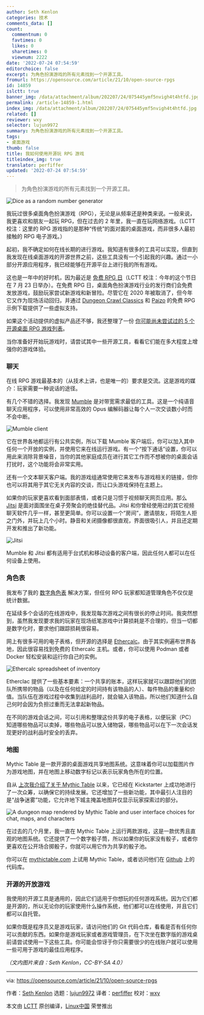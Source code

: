 ```yaml
---
author: Seth Kenlon
categories: 技术
comments_data: []
count:
  commentnum: 0
  favtimes: 0
  likes: 0
  sharetimes: 0
  viewnum: 2222
date: '2022-07-24 07:54:59'
editorchoice: false
excerpt: 为角色扮演游戏的所有元素找到一个开源工具。
fromurl: https://opensource.com/article/21/10/open-source-rpgs
id: 14859
islctt: true
banner_img: /data/attachment/album/202207/24/075445ymf5nvigh4t4htfd.jpg
permalink: /article-14859-1.html
index_img: /data/attachment/album/202207/24/075445ymf5nvigh4t4htfd.jpg.thumb.jpg
related: []
reviewer: wxy
selector: lujun9972
summary: 为角色扮演游戏的所有元素找到一个开源工具。
tags:
- 桌面游戏
thumb: false
title: 我如何使用开源玩 RPG 游戏
titleindex_img: true
translator: perfiffer
updated: '2022-07-24 07:54:59'
---
```



> 
> 为角色扮演游戏的所有元素找到一个开源工具。
> 
> 
> 


![](/data/attachment/album/202207/24/075445ymf5nvigh4t4htfd.jpg "Dice as a random number generator")


我玩过很多桌面角色扮演游戏（RPG），无论是从频率还是种类来说。一般来说，我更喜欢和朋友一起玩 RPG，但在过去的 2 年里，我一直在玩网络游戏。（LCTT 校注：这里的 RPG 游戏指的是那种“传统”的面对面的桌面游戏，而非很多人最初接触的 RPG 电子游戏。）


起初，我不确定如何在线长期的进行游戏。我知道有很多的工具可以实现，但直到我发现在线桌面游戏的开源世界之前，这些工具没有一个引起我的兴趣。通过一小部分开源应用程序，我已经能够在开源平台上进行我的所有游戏。


这也是一年中的好时机，因为最近是 [免费 RPG 日](https://www.freerpgday.com/)（LCTT 校注：今年的这个节日在 7 月 23 日举办）。在免费 RPG 日，桌面角色扮演游戏行业的发行商们会免费发放游戏，鼓励玩家尝试新游戏和新冒险。尽管它在 2020 年被取消了，但今年它又作为现场活动回归，并通过 [Dungeon Crawl Classics](https://goodman-games.com/blog/2021/10/06/pdf-previews-of-our-free-rpg-day-releases/) 和 [Paizo](https://paizo.com/community/blog/v5748dyo6shte) 的免费 RPG 示例下载提供了一些虚拟支持。


如果这个活动提供的虚拟产品还不够，我还整理了一份 [你可能尚未尝试过的 5 个开源桌面 RPG 游戏列表](https://opensource.com/article/21/10/rpg-tabletop-games)。


当你准备好开始玩游戏时，请尝试其中一些开源工具，看看它们能在多大程度上增强你的游戏体验。


### 聊天


在线 RPG 游戏最基本的（从技术上讲，也是唯一的）要求是交流。这是游戏的媒介：玩家需要一种说话的途径。


有几个不错的选择。我发现 [Mumble](http://mumble.info/) 是对带宽需求最低的工具。这是一个纯语音聊天应用程序，可以使用非常高效的 Opus 编解码器让每个人一次交谈数小时而不会中断。


![Mumble client](/data/attachment/album/202207/24/075500e414ong865oo00qq.png "Mumble client")


它在世界各地都运行有公共实例，所以下载 Mumble 客户端后，你可以加入其中任何一个开放的实例，并使用它来在线运行游戏。有一个“按下通话”设置，你可以用此来消除背景噪音，当你的其他家庭成员在进行其它工作而不想被你的桌面会话打扰时，这个功能将会非常实用。


还有一个文本聊天客户端。我的游戏组通常使用它来发布与游戏相关的链接，但你也可以将其用于其它无关内容的交谈，而让口头游戏保持在主题上。


如果你的玩家更喜欢看到面部表情，或者只是习惯于视频聊天网页应用。那么 [Jitsi](https://jitsi.org/) 是面对面围坐在桌子旁聚会的绝佳替代品。Jitsi 和你曾经使用过的其它视频聊天软件几乎一样，甚至更简单。你可以设置一个“房间”，邀请朋友，将陌生人拒之门外，并玩上几个小时。静音和关闭摄像都很直观，界面很吸引人，并且还定期开发和推出了新功能。


![Jitsi](/data/attachment/album/202207/24/075500g0mksrk4gknmmr4m.jpg "Jitsi")


Mumble 和 Jitsi 都有适用于台式机和移动设备的客户端，因此任何人都可以在任何设备上使用。


### 角色表


我发布了我的 [数字角色表](https://opensource.com/article/21/10/3-ways-manage-your-character-sheets-open-source) 解决方案，但任何 RPG 玩家都知道管理角色不仅仅是统计数据。


在延续多个会话的在线游戏中，我发现每次游戏之间有很长的停止时间。我突然想到，虽然我发现要求我的玩家在现场纸笔游戏中计算损耗是不合理的，但当一切都是数字化时，要求他们跟踪损耗很容易。


网上有很多可用的电子表格，但开源的选择是 [Ethercalc](http://ethercalc.net/)。由于其实例遍布世界各地，因此很容易找到免费的 Ethercalc 主机。或者，你可以使用 Podman 或者 Docker 轻松安装和运行你自己的实例。


![Ethercalc spreadsheet of inventory](/data/attachment/album/202207/24/075500np1zft0dp302fclz.jpg "Ethercalc")


Etherclac 提供了一些基本要素：一个共享的账本，这样玩家就可以跟踪他们的团队所携带的物品（以及在任何给定的时间持有该物品的人）、每件物品的重量和价值。当队伍在游戏过程中收集到战利品时，就会输入该物品，所以他们知道什么自己何时会因为负担过重而无法拿起新物品。


在不同的游戏会话之间，可以引用和整理这份共享的电子表格，以便玩家（PC）知道哪些物品可以卖掉，哪些物品可以放入储物袋，哪些物品可以在下一次会话发现更好的战利品时安全的丢弃。


### 地图


Mythic Table 是一款开源的桌面游戏共享地图系统。这意味着你可以加载图片作为游戏地图，并在地图上移动数字标记以表示玩家角色所在的位置。


自从 [上次我介绍了关于 Mythic Table](https://opensource.com/article/20/11/open-source-battle-maps) 以来，它已经在 Kickstarter 上成功地进行了一次众筹，以确保它的持续发展。它还增加了一些新功能，其中最引人注目的是“战争迷雾”功能，它允许地下城主掩盖地图并仅显示玩家探索过的部分。


![A dungeon map rendered by Mythic Table and user interface choices for chat, maps, and characters](/data/attachment/album/202207/24/075501yj4m4ntiz6sx4355.jpg "Mythic Table")


在过去的几个月里，我一直在 Mythic Table 上运行两款游戏，这是一款优秀且直观的地图系统。它还提供了一个数字骰子筒，所以如果你的玩家没有骰子，或者你更喜欢在公开场合掷骰子，你就可以用它作为共享的骰子池。


你可以在 [mythictable.com](http://mythictable.com/) 上试用 Mythic Table，或者访问他们在 [Github](https://gitlab.com/mythicteam/mythictable) 上的代码库。


### 开源的开放游戏


我使用的开源工具是通用的，因此它们适用于你想玩的任何游戏系统。因为它们都是开源的，所以无论你的玩家使用什么操作系统，他们都可以在线使用，并且它们都可以自托管。


如果你既是程序员又是游戏玩家，请访问他们的 Git 代码仓库，看看是否有任何你可以贡献的东西。如果你是游戏玩家或者游戏管理员，在下次坐在数字版的游戏桌前请尝试使用一下这些工具。你可能会惊讶于你只需要很少的在线账户就可以使用一些可用于游戏的最佳应用程序。


*（文内图片来自：Seth Kenlon，CC-BY-SA 4.0）*




---


via: <https://opensource.com/article/21/10/open-source-rpgs>


作者：[Seth Kenlon](https://opensource.com/users/seth) 选题：[lujun9972](https://github.com/lujun9972) 译者：[perfiffer](https://github.com/perfiffer) 校对：[wxy](https://github.com/wxy)


本文由 [LCTT](https://github.com/LCTT/TranslateProject) 原创编译，[Linux中国](https://linux.cn/) 荣誉推出